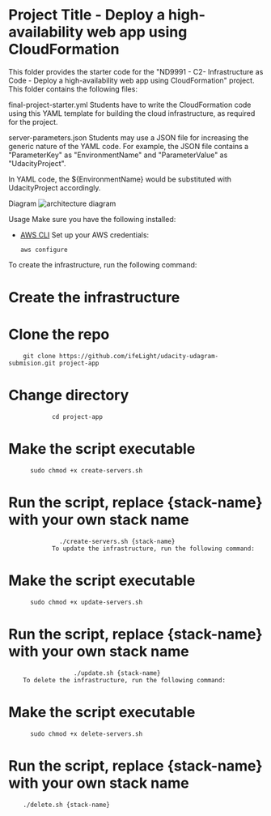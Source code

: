 # Project Title - Deploy a high-availability web app using CloudFormation

This folder provides the starter code for the "ND9991 - C2- Infrastructure as Code - Deploy a high-availability web app using CloudFormation" project. This folder contains the following files:

final-project-starter.yml
Students have to write the CloudFormation code using this YAML template for building the cloud infrastructure, as required for the project.

server-parameters.json
Students may use a JSON file for increasing the generic nature of the YAML code. For example, the JSON file contains a "ParameterKey" as "EnvironmentName" and "ParameterValue" as "UdacityProject".

In YAML code, the ${EnvironmentName} would be substituted with UdacityProject accordingly.

Diagram
![architecture diagram](https://user-images.githubusercontent.com/94189602/211149271-c8fb7339-57c6-4ad7-8553-32bd80377654.PNG)


Usage
Make sure you have the following installed:

* [AWS CLI](https://docs.aws.amazon.com/cli/latest/userguide/getting-started-install.html)
Set up your AWS credentials:

      aws configure
To create the infrastructure, run the following command:

# Create the infrastructure
# Clone the repo
        git clone https://github.com/ifeLight/udacity-udagram-submision.git project-app

# Change directory
                cd project-app

# Make the script executable
          sudo chmod +x create-servers.sh

# Run the script, replace {stack-name} with your own stack name
                  ./create-servers.sh {stack-name}
                To update the infrastructure, run the following command:

# Make the script executable
          sudo chmod +x update-servers.sh

# Run the script, replace {stack-name} with your own stack name
                      ./update.sh {stack-name}
        To delete the infrastructure, run the following command:

# Make the script executable
          sudo chmod +x delete-servers.sh

# Run the script, replace {stack-name} with your own stack name
        ./delete.sh {stack-name}
